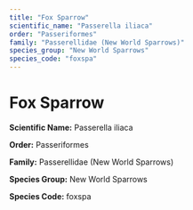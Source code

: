 ```yaml
---
title: "Fox Sparrow"
scientific_name: "Passerella iliaca"
order: "Passeriformes"
family: "Passerellidae (New World Sparrows)"
species_group: "New World Sparrows"
species_code: "foxspa"
---
```


# Fox Sparrow

**Scientific Name:** Passerella iliaca

**Order:** Passeriformes

**Family:** Passerellidae (New World Sparrows)

**Species Group:** New World Sparrows

**Species Code:** foxspa
